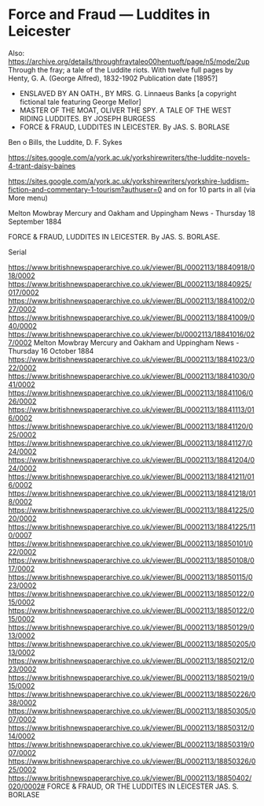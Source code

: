 # Force and Fraud — Luddites in Leicester

Also: 
https://archive.org/details/throughfraytaleo00hentuoft/page/n5/mode/2up
Through the fray; a tale of the Luddite riots. With twelve full pages
by Henty, G. A. (George Alfred), 1832-1902
Publication date [1895?]


- ENSLAVED BY AN OATH., BY MRS. G. Linnaeus Banks [a copyright fictional tale featuring George Mellor]
- MASTER OF THE MOAT, OLIVER THE SPY. A TALE OF THE WEST RIDING LUDDITES. BY JOSEPH BURGESS
- FORCE & FRAUD, LUDDITES IN LEICESTER. By JAS. S. BORLASE

Ben o Bills, the Luddite, D. F. Sykes

https://sites.google.com/a/york.ac.uk/yorkshirewriters/the-luddite-novels-4-trant-daisy-baines

https://sites.google.com/a/york.ac.uk/yorkshirewriters/yorkshire-luddism-fiction-and-commentary-1-tourism?authuser=0 and on for 10 parts in all (via More menu)


Melton Mowbray Mercury and Oakham and Uppingham News - Thursday 18 September 1884

FORCE & FRAUD, LUDDITES IN LEICESTER. By JAS. S. BORLASE.

Serial

https://www.britishnewspaperarchive.co.uk/viewer/BL/0002113/18840918/018/0002
https://www.britishnewspaperarchive.co.uk/viewer/BL/0002113/18840925/017/0002
https://www.britishnewspaperarchive.co.uk/viewer/BL/0002113/18841002/027/0002
https://www.britishnewspaperarchive.co.uk/viewer/BL/0002113/18841009/040/0002
https://www.britishnewspaperarchive.co.uk/viewer/bl/0002113/18841016/027/0002
Melton Mowbray Mercury and Oakham and Uppingham News - Thursday 16 October 1884
https://www.britishnewspaperarchive.co.uk/viewer/BL/0002113/18841023/022/0002
https://www.britishnewspaperarchive.co.uk/viewer/BL/0002113/18841030/041/0002
https://www.britishnewspaperarchive.co.uk/viewer/BL/0002113/18841106/026/0002
https://www.britishnewspaperarchive.co.uk/viewer/BL/0002113/18841113/016/0002
https://www.britishnewspaperarchive.co.uk/viewer/BL/0002113/18841120/025/0002
https://www.britishnewspaperarchive.co.uk/viewer/BL/0002113/18841127/024/0002
https://www.britishnewspaperarchive.co.uk/viewer/BL/0002113/18841204/024/0002
https://www.britishnewspaperarchive.co.uk/viewer/BL/0002113/18841211/016/0002
https://www.britishnewspaperarchive.co.uk/viewer/BL/0002113/18841218/018/0002
https://www.britishnewspaperarchive.co.uk/viewer/BL/0002113/18841225/020/0002
https://www.britishnewspaperarchive.co.uk/viewer/BL/0002113/18841225/110/0007
https://www.britishnewspaperarchive.co.uk/viewer/BL/0002113/18850101/022/0002
https://www.britishnewspaperarchive.co.uk/viewer/BL/0002113/18850108/017/0002
https://www.britishnewspaperarchive.co.uk/viewer/BL/0002113/18850115/023/0002
https://www.britishnewspaperarchive.co.uk/viewer/BL/0002113/18850122/015/0002
https://www.britishnewspaperarchive.co.uk/viewer/BL/0002113/18850122/015/0002
https://www.britishnewspaperarchive.co.uk/viewer/BL/0002113/18850129/013/0002
https://www.britishnewspaperarchive.co.uk/viewer/BL/0002113/18850205/013/0002
https://www.britishnewspaperarchive.co.uk/viewer/BL/0002113/18850212/023/0002
https://www.britishnewspaperarchive.co.uk/viewer/BL/0002113/18850219/015/0002
https://www.britishnewspaperarchive.co.uk/viewer/BL/0002113/18850226/038/0002
https://www.britishnewspaperarchive.co.uk/viewer/BL/0002113/18850305/007/0002
https://www.britishnewspaperarchive.co.uk/viewer/BL/0002113/18850312/014/0002
https://www.britishnewspaperarchive.co.uk/viewer/BL/0002113/18850319/007/0002
https://www.britishnewspaperarchive.co.uk/viewer/BL/0002113/18850326/025/0002
https://www.britishnewspaperarchive.co.uk/viewer/BL/0002113/18850402/020/0002#
FORCE & FRAUD, OR THE LUDDITES IN LEICESTER
JAS. S. BORLASE
